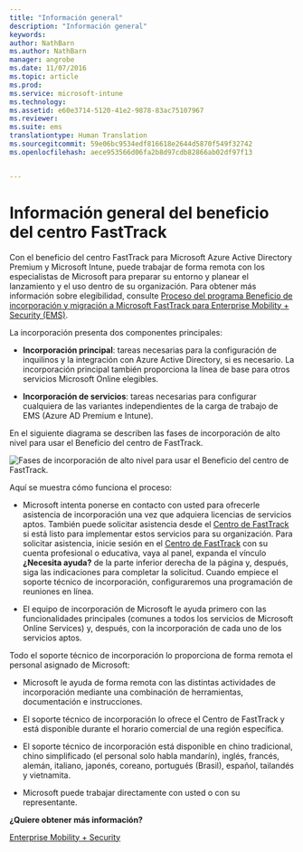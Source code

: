 ```yaml
---
title: "Información general"
description: "Información general"
keywords: 
author: NathBarn
ms.author: NathBarn
manager: angrobe
ms.date: 11/07/2016
ms.topic: article
ms.prod: 
ms.service: microsoft-intune
ms.technology: 
ms.assetid: e60e3714-5120-41e2-9878-83ac75107967
ms.reviewer: 
ms.suite: ems
translationtype: Human Translation
ms.sourcegitcommit: 59e06bc9534edf816618e2644d5870f549f32742
ms.openlocfilehash: aece953566d06fa2b8d97cdb82866ab02df97f13


---
```


# <a name="fasttrack-center-benefit-overview"></a>Información general del beneficio del centro FastTrack

Con el beneficio del centro FastTrack para Microsoft Azure Active Directory Premium y Microsoft Intune, puede trabajar de forma remota con los especialistas de Microsoft para preparar su entorno y planear el lanzamiento y el uso dentro de su organización. Para obtener más información sobre elegibilidad, consulte [Proceso del programa Beneficio de incorporación y migración a Microsoft FastTrack para Enterprise Mobility + Security (EMS)](fasttrack-center-benefit-process-for-enterprise-mobility-suite-ems.md).


La incorporación presenta dos componentes principales:

-   **Incorporación principal**: tareas necesarias para la configuración de inquilinos y la integración con Azure Active Directory, si es necesario. La incorporación principal también proporciona la línea de base para otros servicios Microsoft Online elegibles.

-   **Incorporación de servicios**: tareas necesarias para configurar cualquiera de las variantes independientes de la carga de trabajo de EMS (Azure AD Premium e Intune).

En el siguiente diagrama se describen las fases de incorporación de alto nivel para usar el Beneficio del centro de FastTrack.

![Fases de incorporación de alto nivel para usar el Beneficio del centro de FastTrack.](./media/ft-onboarding-process.png)

Aquí se muestra cómo funciona el proceso:

- Microsoft intenta ponerse en contacto con usted para ofrecerle asistencia de incorporación una vez que adquiera licencias de servicios aptos. También puede solicitar asistencia desde el [Centro de FastTrack](http://fasttrack.microsoft.com/) si está listo para implementar estos servicios para su organización. Para solicitar asistencia, inicie sesión en el [Centro de FastTrack](http://fasttrack.microsoft.com/) con su cuenta profesional o educativa, vaya al panel, expanda el vínculo **¿Necesita ayuda?** de la parte inferior derecha de la página y, después, siga las indicaciones para completar la solicitud. Cuando empiece el soporte técnico de incorporación, configuraremos una programación de reuniones en línea.

-   El equipo de incorporación de Microsoft le ayuda primero con las funcionalidades principales (comunes a todos los servicios de Microsoft Online Services) y, después, con la incorporación de cada uno de los servicios aptos.

Todo el soporte técnico de incorporación lo proporciona de forma remota el personal asignado de Microsoft:

-   Microsoft le ayuda de forma remota con las distintas actividades de incorporación mediante una combinación de herramientas, documentación e instrucciones.

-   El soporte técnico de incorporación lo ofrece el Centro de FastTrack y está disponible durante el horario comercial de una región específica.

-   El soporte técnico de incorporación está disponible en chino tradicional, chino simplificado (el personal solo habla mandarín), inglés, francés, alemán, italiano, japonés, coreano, portugués (Brasil), español, tailandés y vietnamita.

-   Microsoft puede trabajar directamente con usted o con su representante.

**¿Quiere obtener más información?**

[Enterprise Mobility + Security](https://www.microsoft.com/en-us/cloud-platform/enterprise-mobility)



<!--HONumber=Jan17_HO1-->


